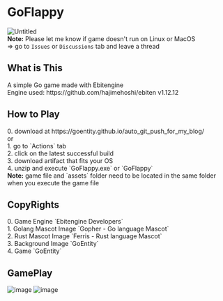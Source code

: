 # GoFlappy
![Untitled](https://github.com/GoEntity/GopherFloppy/assets/116807050/d6a9e5a9-a7dc-4c69-93d3-20127b26299f) <br>
<b>Note:</b> Please let me know if game doesn't run on Linux or MacOS <br>
=> go to `Issues` or `Discussions` tab and leave a thread
<h2>What is This</h2>
A simple Go game made with Ebitengine <br>
Engine used: https://github.com/hajimehoshi/ebiten v1.12.12

<h2>How to Play</h2>
0. download at https://goentity.github.io/auto_git_push_for_my_blog/ <br>
or <br>
1. go to `Actions` tab <br>
2. click on the latest successful build <br>
3. download artifact that fits your OS <br>
4. unzip and execute `GoFlappy.exe` or `GoFlappy` <br>
<b>Note:</b> game file and `assets` folder need to be located in the same folder when you execute the game file

<h2>CopyRights</h2>
0. Game Engine `Ebitengine Developers` <br>
1. Golang Mascot Image `Gopher - Go language Mascot` <br>
2. Rust Mascot Image `Ferris - Rust language Mascot` <br>
3. Background Image `GoEntity` <br>
4. Game `GoEntity`

<h2>GamePlay</h2>

![image](https://github.com/GoEntity/GoFlappy/assets/116807050/ad3bb190-267e-4e12-b7fb-af5ae38b32c6)
![image](https://github.com/GoEntity/GopherFlappy/assets/116807050/d5f3b500-2da3-4228-8d52-84af136cb0df)
